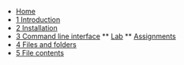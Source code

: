 <!-- docs/_sidebar.md -->

* [Home](/)
* [1 Introduction](./01_introduction/01_course.md)
* [2 Installation](./02_installation/01_course.md)
* [3 Command line interface](./03_commandline/01_course.md)
** [Lab](./03_commandline/02_lab.md)
** [Assignments](./03_commandline/99_assignments.md)
* [4 Files and folders](./04_filesandfolders/01_course.md)
* [5 File contents](./05_filecontents/01_course.md)